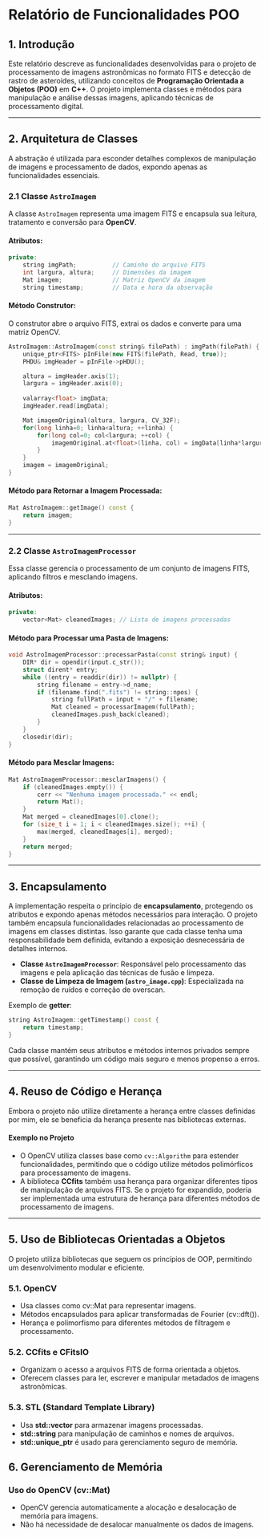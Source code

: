 # Relatório de Funcionalidades POO

## 1. Introdução

Este relatório descreve as funcionalidades desenvolvidas para o projeto de processamento de imagens astronômicas no formato FITS e detecção de rastro de asteroides, utilizando conceitos de **Programação Orientada a Objetos (POO)** em **C++**. O projeto implementa classes e métodos para manipulação e análise dessas imagens, aplicando técnicas de processamento digital.

---
## 2. Arquitetura de Classes
A abstração é utilizada para esconder detalhes complexos de manipulação de imagens e processamento de dados, expondo apenas as funcionalidades essenciais.
### 2.1 Classe `AstroImagem`

A classe `AstroImagem` representa uma imagem FITS e encapsula sua leitura, tratamento e conversão para **OpenCV**. 
#### **Atributos:**

```cpp
private:
    string imgPath;          // Caminho do arquivo FITS
    int largura, altura;     // Dimensões da imagem
    Mat imagem;              // Matriz OpenCV da imagem
    string timestamp;        // Data e hora da observação
```

#### **Método Construtor:**

O construtor abre o arquivo FITS, extrai os dados e converte para uma matriz OpenCV.

```cpp
AstroImagem::AstroImagem(const string& filePath) : imgPath(filePath) {
    unique_ptr<FITS> pInFile(new FITS(filePath, Read, true));
    PHDU& imgHeader = pInFile->pHDU();

    altura = imgHeader.axis(1);
    largura = imgHeader.axis(0);
    
    valarray<float> imgData;
    imgHeader.read(imgData);

    Mat imagemOriginal(altura, largura, CV_32F);
    for(long linha=0; linha<altura; ++linha) {
        for(long col=0; col<largura; ++col) {
            imagemOriginal.at<float>(linha, col) = imgData[linha*largura + col];
        }
    }
    imagem = imagemOriginal;
}
```

#### **Método para Retornar a Imagem Processada:**

```cpp
Mat AstroImagem::getImage() const {
    return imagem;
}
```

---

### 2.2 Classe `AstroImagemProcessor`

Essa classe gerencia o processamento de um conjunto de imagens FITS, aplicando filtros e mesclando imagens.
#### **Atributos:**

```cpp
private:
    vector<Mat> cleanedImages; // Lista de imagens processadas
```
#### **Método para Processar uma Pasta de Imagens:**

```cpp
void AstroImagemProcessor::processarPasta(const string& input) {
    DIR* dir = opendir(input.c_str());
    struct dirent* entry;
    while ((entry = readdir(dir)) != nullptr) {
        string filename = entry->d_name;
        if (filename.find(".fits") != string::npos) {
            string fullPath = input + "/" + filename;
            Mat cleaned = processarImagem(fullPath);
            cleanedImages.push_back(cleaned);
        }
    }
    closedir(dir);
}
```
#### **Método para Mesclar Imagens:**

```cpp
Mat AstroImagemProcessor::mesclarImagens() {
    if (cleanedImages.empty()) {
        cerr << "Nenhuma imagem processada." << endl;
        return Mat();
    }
    Mat merged = cleanedImages[0].clone();
    for (size_t i = 1; i < cleanedImages.size(); ++i) {
        max(merged, cleanedImages[i], merged);
    }
    return merged;
}
```

---
## 3. Encapsulamento

A implementação respeita o princípio de **encapsulamento**, protegendo os atributos e expondo apenas métodos necessários para interação. O projeto também encapsula funcionalidades relacionadas ao processamento de imagens em classes distintas. Isso garante que cada classe tenha uma responsabilidade bem definida, evitando a exposição desnecessária de detalhes internos.

- **Classe `AstroImagemProcessor`**: Responsável pelo processamento das imagens e pela aplicação das técnicas de fusão e limpeza. 
- **Classe de Limpeza de Imagem (`astro_image.cpp`)**: Especializada na remoção de ruídos e correção de overscan.

Exemplo de **getter**:

```cpp
string AstroImagem::getTimestamp() const {
    return timestamp;
}
```

Cada classe mantém seus atributos e métodos internos privados sempre que possível, garantindo um código mais seguro e menos propenso a erros.

---
## 4. Reuso de Código e Herança
Embora o projeto não utilize diretamente a herança entre classes definidas por mim, ele se beneficia da herança presente nas bibliotecas externas.
#### **Exemplo no Projeto** 
- O OpenCV utiliza classes base como `cv::Algorithm` para estender funcionalidades, permitindo que o código utilize métodos polimórficos para processamento de imagens. 
- A biblioteca **CCfits** também usa herança para organizar diferentes tipos de manipulação de arquivos FITS. Se o projeto for expandido, poderia ser implementada uma estrutura de herança para diferentes métodos de processamento de imagens.

---

## 5. Uso de Bibliotecas Orientadas a Objetos

O projeto utiliza bibliotecas que seguem os princípios de OOP, permitindo um desenvolvimento modular e eficiente.

### 5.1. OpenCV
- Usa classes como cv::Mat para representar imagens.
- Métodos encapsulados para aplicar transformadas de Fourier (cv::dft()).
- Herança e polimorfismo para diferentes métodos de filtragem e processamento.

### 5.2. CCfits e CFitsIO
- Organizam o acesso a arquivos FITS de forma orientada a objetos.
- Oferecem classes para ler, escrever e manipular metadados de imagens astronômicas.

### 5.3. STL (Standard Template Library)
- Usa **std::vector** para armazenar imagens processadas.
- **std::string** para manipulação de caminhos e nomes de arquivos.
- **std::unique_ptr** é usado para gerenciamento seguro de memória.

## 6. Gerenciamento de Memória

### **Uso do OpenCV (cv::Mat)**
- OpenCV gerencia automaticamente a alocação e desalocação de memória para imagens.
- Não há necessidade de desalocar manualmente os dados de imagens.

